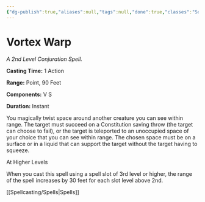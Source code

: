 ```yaml
---
{"dg-publish":true,"aliases":null,"tags":null,"done":true,"classes":"Sorcerer, Wizard, Artificer,","spellLevel":2,"school":"Conjuration","source":"SCC","permalink":"/spells/vortex-warp/","dgHomeLink":false,"dgPassFrontmatter":true}
---
```


# Vortex Warp
*A 2nd Level Conjuration Spell.*

**Casting Time:** 1 Action

**Range:** Point, 90 Feet

**Components:** V S 

**Duration:** Instant

You magically twist space around another creature you can see within range. The target must succeed on a Constitution saving throw (the target can choose to fail), or the target is teleported to an unoccupied space of your choice that you can see within range. The chosen space must be on a surface or in a liquid that can support the target without the target having to squeeze.

At Higher Levels

When you cast this spell using a spell slot of 3rd level or higher, the range of the spell increases by 30 feet for each slot level above 2nd.

[[Spellcasting/Spells|Spells]]